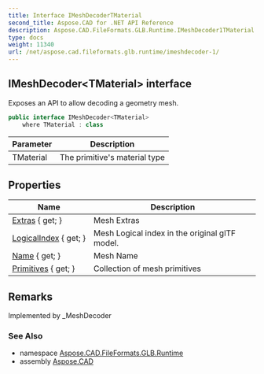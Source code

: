 ```yaml
---
title: Interface IMeshDecoderTMaterial
second_title: Aspose.CAD for .NET API Reference
description: Aspose.CAD.FileFormats.GLB.Runtime.IMeshDecoder1TMaterial interface. Exposes an API to allow decoding a geometry mesh
type: docs
weight: 11340
url: /net/aspose.cad.fileformats.glb.runtime/imeshdecoder-1/
---
```

## IMeshDecoder&lt;TMaterial&gt; interface

Exposes an API to allow decoding a geometry mesh.

```csharp
public interface IMeshDecoder<TMaterial>
    where TMaterial : class
```

| Parameter | Description |
| --- | --- |
| TMaterial | The primitive's material type |

## Properties

| Name | Description |
| --- | --- |
| [Extras](../../aspose.cad.fileformats.glb.runtime/imeshdecoder-1/extras/) { get; } | Mesh Extras |
| [LogicalIndex](../../aspose.cad.fileformats.glb.runtime/imeshdecoder-1/logicalindex/) { get; } | Mesh Logical index in the original glTF model. |
| [Name](../../aspose.cad.fileformats.glb.runtime/imeshdecoder-1/name/) { get; } | Mesh Name |
| [Primitives](../../aspose.cad.fileformats.glb.runtime/imeshdecoder-1/primitives/) { get; } | Collection of mesh primitives |

## Remarks

Implemented by _MeshDecoder

### See Also

* namespace [Aspose.CAD.FileFormats.GLB.Runtime](../../aspose.cad.fileformats.glb.runtime/)
* assembly [Aspose.CAD](../../)


